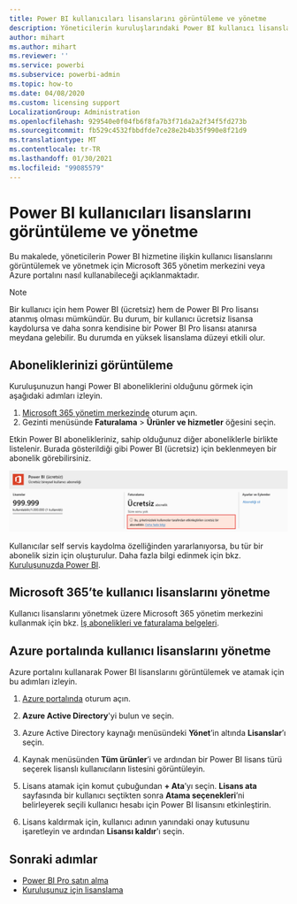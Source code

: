 ```yaml
---
title: Power BI kullanıcıları lisanslarını görüntüleme ve yönetme
description: Yöneticilerin kuruluşlarındaki Power BI kullanıcı lisanslarını görüntülemesi ve yönetmesi için nasıl yapılır bilgileri.
author: mihart
ms.author: mihart
ms.reviewer: ''
ms.service: powerbi
ms.subservice: powerbi-admin
ms.topic: how-to
ms.date: 04/08/2020
ms.custom: licensing support
LocalizationGroup: Administration
ms.openlocfilehash: 929540e0f04fb6f8fa7b3f71da2a2f34f5fd273b
ms.sourcegitcommit: fb529c4532fbbdfde7ce28e2b4b35f990e8f21d9
ms.translationtype: MT
ms.contentlocale: tr-TR
ms.lasthandoff: 01/30/2021
ms.locfileid: "99085579"
---
```

# <a name="view-and-manage-power-bi-user-licenses"></a>Power BI kullanıcıları lisanslarını görüntüleme ve yönetme

Bu makalede, yöneticilerin Power BI hizmetine ilişkin kullanıcı lisanslarını görüntülemek ve yönetmek için Microsoft 365 yönetim merkezini veya Azure portalını nasıl kullanabileceği açıklanmaktadır.

> [!NOTE]
>
>Bir kullanıcı için hem Power BI (ücretsiz) hem de Power BI Pro lisansı atanmış olması mümkündür. Bu durum, bir kullanıcı ücretsiz lisansa kaydolursa ve daha sonra kendisine bir Power BI Pro lisansı atanırsa meydana gelebilir. Bu durumda en yüksek lisanslama düzeyi etkili olur.
>

## <a name="view-your-subscriptions"></a>Aboneliklerinizi görüntüleme

Kuruluşunuzun hangi Power BI aboneliklerini olduğunu görmek için aşağıdaki adımları izleyin.

1. [Microsoft 365 yönetim merkezinde](https://admin.microsoft.com) oturum açın.
2. Gezinti menüsünde **Faturalama** > **Ürünler ve hizmetler** öğesini seçin.

Etkin Power BI abonelikleriniz, sahip olduğunuz diğer aboneliklerle birlikte listelenir. Burada gösterildiği gibi Power BI (ücretsiz) için beklenmeyen bir abonelik görebilirsiniz.

  ![Ücretsiz bir aboneliği gösteren Power BI aboneliğinin ekran görüntüsü.](media/service-admin-manage-licenses/power-bi-free-user-activated.png)

Kullanıcılar self servis kaydolma özelliğinden yararlanıyorsa, bu tür bir abonelik sizin için oluşturulur. Daha fazla bilgi edinmek için bkz. [Kuruluşunuzda Power BI](/microsoft-365/admin/misc/power-bi-in-your-organization).

## <a name="manage-user-licenses-in-microsoft-365"></a>Microsoft 365’te kullanıcı lisanslarını yönetme

Kullanıcı lisanslarını yönetmek üzere Microsoft 365 yönetim merkezini kullanmak için bkz. [İş abonelikleri ve faturalama belgeleri](/microsoft-365/commerce/).

## <a name="manage-user-licenses-in-azure-portal"></a>Azure portalında kullanıcı lisanslarını yönetme

Azure portalını kullanarak Power BI lisanslarını görüntülemek ve atamak için bu adımları izleyin.

1. [Azure portalında](https://portal.azure.com) oturum açın.

2. **Azure Active Directory**'yi bulun ve seçin.

3. Azure Active Directory kaynağı menüsündeki **Yönet**’in altında **Lisanslar**’ı seçin.

4. Kaynak menüsünden **Tüm ürünler**’i ve ardından bir Power BI lisans türü seçerek lisanslı kullanıcıların listesini görüntüleyin.

5. Lisans atamak için komut çubuğundan **+ Ata**’yı seçin. **Lisans ata** sayfasında bir kullanıcı seçtikten sonra **Atama seçenekleri**’ni belirleyerek seçili kullanıcı hesabı için Power BI lisansını etkinleştirin.

6. Lisans kaldırmak için, kullanıcı adının yanındaki onay kutusunu işaretleyin ve ardından **Lisansı kaldır**'ı seçin.

## <a name="next-steps"></a>Sonraki adımlar

- [Power BI Pro satın alma](service-admin-purchasing-power-bi-pro.md)
- [Kuruluşunuz için lisanslama](service-admin-licensing-organization.md)